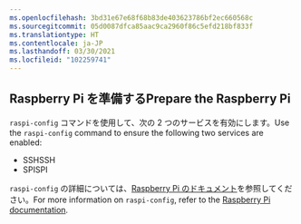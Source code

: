 ```yaml
---
ms.openlocfilehash: 3bd31e67e68f68b83de403623786bf2ec660568c
ms.sourcegitcommit: 05d0087dfca85aac9ca2960f86c5efd218bf833f
ms.translationtype: HT
ms.contentlocale: ja-JP
ms.lasthandoff: 03/30/2021
ms.locfileid: "102259741"
---
```

## <a name="prepare-the-raspberry-pi"></a><span data-ttu-id="37883-101">Raspberry Pi を準備する</span><span class="sxs-lookup"><span data-stu-id="37883-101">Prepare the Raspberry Pi</span></span>

<span data-ttu-id="37883-102">`raspi-config` コマンドを使用して、次の 2 つのサービスを有効にします。</span><span class="sxs-lookup"><span data-stu-id="37883-102">Use the `raspi-config` command to ensure the following two services are enabled:</span></span>

- <span data-ttu-id="37883-103">SSH</span><span class="sxs-lookup"><span data-stu-id="37883-103">SSH</span></span>
- <span data-ttu-id="37883-104">SPI</span><span class="sxs-lookup"><span data-stu-id="37883-104">SPI</span></span>

<span data-ttu-id="37883-105">`raspi-config` の詳細については、[Raspberry Pi のドキュメント](https://www.raspberrypi.org/documentation/configuration/raspi-config.md)を参照してください。</span><span class="sxs-lookup"><span data-stu-id="37883-105">For more information on `raspi-config`, refer to the [Raspberry Pi documentation](https://www.raspberrypi.org/documentation/configuration/raspi-config.md).</span></span>
